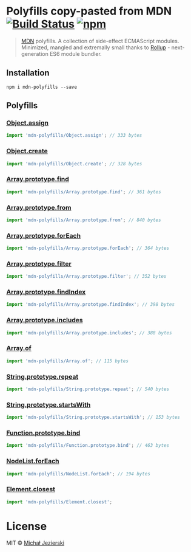 # Polyfills copy-pasted from MDN [![Build Status](https://travis-ci.org/msn0/mdn-polyfills.svg?branch=master)](http://travis-ci.org/msn0/mdn-polyfills) [![npm](https://img.shields.io/npm/dt/mdn-polyfills.svg)]()

> [MDN](https://developer.mozilla.org) polyfills. A collection of side-effect ECMAScript modules. Minimized, mangled and extremally small thanks to [Rollup](http://rollupjs.org) - next-generation ES6 module bundler.

## Installation

```
npm i mdn-polyfills --save
```

## Polyfills

### [Object.assign](https://developer.mozilla.org/en/docs/Web/JavaScript/Reference/Global_Objects/Object/assign#Polyfill)

```js
import 'mdn-polyfills/Object.assign'; // 333 bytes
```

### [Object.create](https://developer.mozilla.org/en-US/docs/Web/JavaScript/Reference/Global_Objects/Object/create#Polyfill)

```js
import 'mdn-polyfills/Object.create'; // 328 bytes
```

### [Array.prototype.find](https://developer.mozilla.org/en/docs/Web/JavaScript/Reference/Global_Objects/Array/find?v=control#Polyfill)

```js
import 'mdn-polyfills/Array.prototype.find'; // 361 bytes
```

### [Array.prototype.from](https://developer.mozilla.org/en/docs/Web/JavaScript/Reference/Global_Objects/Array/from?v=control#Polyfill)

```js
import 'mdn-polyfills/Array.prototype.from'; // 840 bytes
```

### [Array.prototype.forEach](https://developer.mozilla.org/en/docs/Web/JavaScript/Reference/Global_Objects/Array/forEach?v=control#Polyfill)

```js
import 'mdn-polyfills/Array.prototype.forEach'; // 364 bytes
```

### [Array.prototype.filter](https://developer.mozilla.org/en/docs/Web/JavaScript/Reference/Global_Objects/Array/filter?v=control#Polyfill)

```js
import 'mdn-polyfills/Array.prototype.filter'; // 352 bytes
```

### [Array.prototype.findIndex](https://developer.mozilla.org/en-US/docs/Web/JavaScript/Reference/Global_Objects/Array/findIndex?v=control#Polyfill)

```js
import 'mdn-polyfills/Array.prototype.findIndex'; // 398 bytes
```

### [Array.prototype.includes](https://developer.mozilla.org/en/docs/Web/JavaScript/Reference/Global_Objects/Array/includes?v=control#Polyfill)

```js
import 'mdn-polyfills/Array.prototype.includes'; // 388 bytes
```

### [Array.of](https://developer.mozilla.org/en-US/docs/Web/JavaScript/Reference/Global_Objects/Array/of#Polyfill)

```js
import 'mdn-polyfills/Array.of'; // 115 bytes
```

### [String.prototype.repeat](https://developer.mozilla.org/en-US/docs/Web/JavaScript/Reference/Global_Objects/String/repeat#Polyfill)

```js
import 'mdn-polyfills/String.prototype.repeat'; // 540 bytes
```

### [String.prototype.startsWith](https://developer.mozilla.org/en/docs/Web/JavaScript/Reference/Global_Objects/String/startsWith#Polyfill)

```js
import 'mdn-polyfills/String.prototype.startsWith'; // 153 bytes
```

### [Function.prototype.bind](https://developer.mozilla.org/en/docs/Web/JavaScript/Reference/Global_objects/Function/bind#Polyfill)

```js
import 'mdn-polyfills/Function.prototype.bind'; // 463 bytes
```

### [NodeList.forEach](https://developer.mozilla.org/en-US/docs/Web/API/NodeList/forEach#Polyfill)

```js
import 'mdn-polyfills/NodeList.forEach'; // 194 bytes
```

### [Element.closest](https://developer.mozilla.org/pl/docs/Web/API/Element/closest#Polyfill)

```js
import 'mdn-polyfills/Element.closest';
```

# License

MIT © [Michał Jezierski](https://github.com/msn0)
